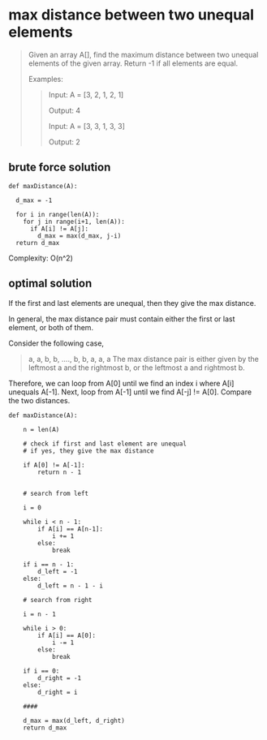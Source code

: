 # max distance between two unequal elements

> Given an array A[], find the maximum distance between two unequal elements of the given array. Return -1 if all elements are equal.
> 
> Examples:
>> Input: A = [3, 2, 1, 2, 1]
>> 
>> Output: 4 
>> 
>> Input: A = [3, 3, 1, 3, 3] 
>> 
>> Output: 2 

## brute force solution

```
def maxDistance(A):

  d_max = -1
  
  for i in range(len(A)):
    for j in range(i+1, len(A)):
      if A[i] != A[j]:
        d_max = max(d_max, j-i)
  return d_max
```

Complexity: O(n^2)

## optimal solution

If the first and last elements are unequal, then they give the max distance.

In general, the max distance pair must contain either the first or last element, or both of them.

Consider the following case,
> a, a, b, b, ...., b, b, a, a, a
The max distance pair is either given by the leftmost a and the rightmost b, or the leftmost a and rightmost b.

Therefore, we can loop from A[0] until we find an index i where A[i] unequals A[-1].
Next, loop from A[-1] until we find A[-j] != A[0]. Compare the two distances.


```
def maxDistance(A):

    n = len(A)
    
    # check if first and last element are unequal
    # if yes, they give the max distance
    
    if A[0] != A[-1]:
        return n - 1
        
        
    # search from left
    
    i = 0
 
    while i < n - 1:
        if A[i] == A[n-1]:
            i += 1
        else:
            break
        
    if i == n - 1:
        d_left = -1 
    else:
        d_left = n - 1 - i
 
    # search from right
    
    i = n - 1
 
    while i > 0:
        if A[i] == A[0]:
            i -= 1
        else:
            break
 
    if i == 0:
        d_right = -1 
    else: 
        d_right = i
 
    ####

    d_max = max(d_left, d_right)
    return d_max
